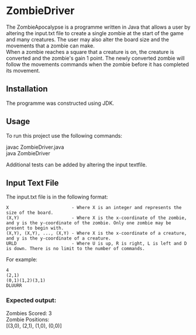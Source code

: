 # ZombieDriver

The ZombieApocalypse is a programme written in Java that allows a user by altering the input.txt file to create a single zombie at the start of the game and many creatures. The user may also alter the board size and the movements that a zombie can make.  
When a zombie reaches a square that a creature is on, the creature is converted and the zombie's gain 1 point. The newly converted zombie will follow the movements commands when the zombie before it has completed its movement.

## Installation

The programme was constructed using JDK.

## Usage

To run this project use the following commands:

javac ZombieDriver.java   
java ZombieDriver

Additional tests can be added by altering the input textfile.

## Input Text File

The input.txt file is in the following format:
```  
X                        - Where X is an integer and represents the size of the board.  
(X,Y)                    - Where X is the x-coordinate of the zombie, and y is the y-coordinate of the zombie. Only one zombie may be present to begin with.  
(X,Y), (X,Y), ..., (X,Y) - Where X is the x-coordinate of a creature, and y is the y-coordinate of a creature.  
URLD                     - Where U is up, R is right, L is left and D is down. There is no limit to the number of commands.  
```
For example:  
```
4  
(2,1)
(0,1)(1,2)(3,1)
DLUURR
```
### Expected output:    
Zombies Scored: 3  
Zombie Positions:  
[(3,0), (2,1), (1,0), (0,0)]

